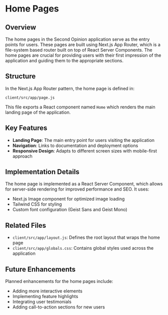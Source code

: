 # Home Pages

## Overview

The home pages in the Second Opinion application serve as the entry points for users. These pages are built using Next.js App Router, which is a file-system based router built on top of React Server Components. The home pages are crucial for providing users with their first impression of the application and guiding them to the appropriate sections.

## Structure

In the Next.js App Router pattern, the home page is defined in:

```
client/src/app/page.js
```

This file exports a React component named `Home` which renders the main landing page of the application.

## Key Features

- **Landing Page**: The main entry point for users visiting the application
- **Navigation**: Links to documentation and deployment options
- **Responsive Design**: Adapts to different screen sizes with mobile-first approach

## Implementation Details

The home page is implemented as a React Server Component, which allows for server-side rendering for improved performance and SEO. It uses:

- Next.js Image component for optimized image loading
- Tailwind CSS for styling
- Custom font configuration (Geist Sans and Geist Mono)

## Related Files

- `client/src/app/layout.js`: Defines the root layout that wraps the home page
- `client/src/app/globals.css`: Contains global styles used across the application

## Future Enhancements

Planned enhancements for the home pages include:

- Adding more interactive elements
- Implementing feature highlights
- Integrating user testimonials
- Adding call-to-action sections for new users